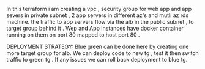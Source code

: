 In this terraform i am creating a vpc , security group for web app and app severs in private subnet , 2 app servers in different az's  and mutli az rds machine.
the traffic to app servers flow via the alb in the public subnet , to target group behind it .
Wep and App instances have docker container running on them on port 80 mapped to host port 80 .

DEPLOYMENT STRATEGY:
Blue green can be done here by creating one more target group for alb.
We can deploy code to new tg , test it then switch traffic to green tg . If any issues we can roll back deployment to blue tg.
